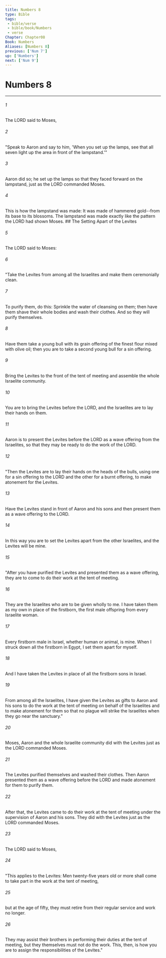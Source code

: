 ```yaml
---
title: Numbers 8
type: Bible
tags:
 - bible/verse
 - bible/book/Numbers
 - verse
Chapter: Chapter08
Book: Numbers
Aliases: [Numbers 8]
previous: ['Num 7']
up: ['Numbers']
next: ['Num 9']
---
```

# Numbers 8

***


###### 1 
The LORD said to Moses, 

###### 2 
"Speak to Aaron and say to him, 'When you set up the lamps, see that all seven light up the area in front of the lampstand.'" 

###### 3 
Aaron did so; he set up the lamps so that they faced forward on the lampstand, just as the LORD commanded Moses. 

###### 4 
This is how the lampstand was made: It was made of hammered gold--from its base to its blossoms. The lampstand was made exactly like the pattern the LORD had shown Moses. ## The Setting Apart of the Levites 

###### 5 
The LORD said to Moses: 

###### 6 
"Take the Levites from among all the Israelites and make them ceremonially clean. 

###### 7 
To purify them, do this: Sprinkle the water of cleansing on them; then have them shave their whole bodies and wash their clothes. And so they will purify themselves. 

###### 8 
Have them take a young bull with its grain offering of the finest flour mixed with olive oil; then you are to take a second young bull for a sin offering. 

###### 9 
Bring the Levites to the front of the tent of meeting and assemble the whole Israelite community. 

###### 10 
You are to bring the Levites before the LORD, and the Israelites are to lay their hands on them. 

###### 11 
Aaron is to present the Levites before the LORD as a wave offering from the Israelites, so that they may be ready to do the work of the LORD. 

###### 12 
"Then the Levites are to lay their hands on the heads of the bulls, using one for a sin offering to the LORD and the other for a burnt offering, to make atonement for the Levites. 

###### 13 
Have the Levites stand in front of Aaron and his sons and then present them as a wave offering to the LORD. 

###### 14 
In this way you are to set the Levites apart from the other Israelites, and the Levites will be mine. 

###### 15 
"After you have purified the Levites and presented them as a wave offering, they are to come to do their work at the tent of meeting. 

###### 16 
They are the Israelites who are to be given wholly to me. I have taken them as my own in place of the firstborn, the first male offspring from every Israelite woman. 

###### 17 
Every firstborn male in Israel, whether human or animal, is mine. When I struck down all the firstborn in Egypt, I set them apart for myself. 

###### 18 
And I have taken the Levites in place of all the firstborn sons in Israel. 

###### 19 
From among all the Israelites, I have given the Levites as gifts to Aaron and his sons to do the work at the tent of meeting on behalf of the Israelites and to make atonement for them so that no plague will strike the Israelites when they go near the sanctuary." 

###### 20 
Moses, Aaron and the whole Israelite community did with the Levites just as the LORD commanded Moses. 

###### 21 
The Levites purified themselves and washed their clothes. Then Aaron presented them as a wave offering before the LORD and made atonement for them to purify them. 

###### 22 
After that, the Levites came to do their work at the tent of meeting under the supervision of Aaron and his sons. They did with the Levites just as the LORD commanded Moses. 

###### 23 
The LORD said to Moses, 

###### 24 
"This applies to the Levites: Men twenty-five years old or more shall come to take part in the work at the tent of meeting, 

###### 25 
but at the age of fifty, they must retire from their regular service and work no longer. 

###### 26 
They may assist their brothers in performing their duties at the tent of meeting, but they themselves must not do the work. This, then, is how you are to assign the responsibilities of the Levites." 
